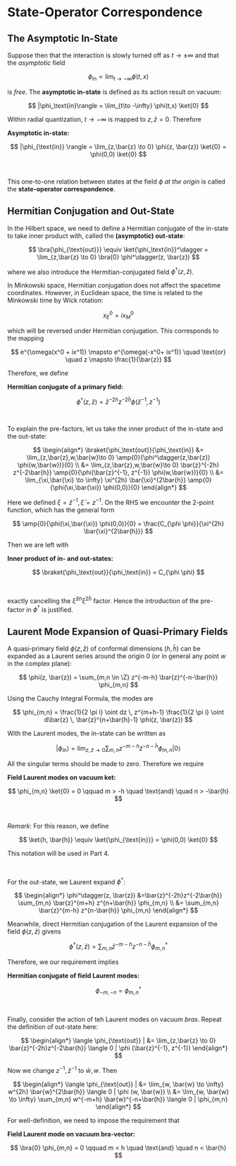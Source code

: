 # State-Operator Correspondence

## The Asymptotic In-State

Suppose then that the interaction is slowly turned off as
$t\to \pm \infty$ and that the *asymptotic* field

$$
\phi_{\text{in}} \propto \lim_{t\to -\infty} \phi(t,x)
$$

is *free*. The **asymptotic in-state** is defined as its action result on vacuum:

$$
|\phi_\text{in}\rangle
= \lim_{t\to -\infty} \phi(t,x) \ket{0}
$$

Within radial quantization, $t\to -\infty$ is mapped to $z, \bar{z} = 0$. Therefore

<div class="result">

**Asymptotic in-state:**

$$
|\phi_{\text{in}} \rangle 
= \lim_{z,\bar{z} \to 0} 
\phi(z, \bar{z}) \ket{0}
= \phi(0,0) \ket{0}
$$

</div><br>

This one-to-one relation between states at the field $\phi$ *at the origin* is called the **state-operator correspondence**.

## Hermitian Conjugation and Out-State

In the Hilbert space, we need to define a Hermitian conjugate of the in-state to take inner product with, called the **(asymptotic) out-state**:

$$
\bra{\phi_{\text{out}}} \equiv \ket{\phi_\text{in}}^\dagger
= \lim_{z,\bar{z} \to 0} \bra{0} \phi^\dagger(z, \bar{z})
$$

where we also introduce the Hermitian-conjugated field $\phi^\dagger(z,\bar{z})$.

In Minkowski space, Hermitian conjugation does not affect the spacetime coordinates. However, in Euclidean space, the time is related to the Minkowski time by Wick rotation:

$$
x^0_E = i x^0_M
$$

which will be reversed under Hermitian conjugation. This corresponds to the mapping

$$
e^{\omega(x^0 + ix^1)} \mapsto e^{\omega(-x^0+ ix^1)} 
\quad \text{or} \quad
z \mapsto \frac{1}{\bar{z}}
$$

Therefore, we define
 
<div class="result">

**Hermitian conjugate of a primary field:** 

$$
\phi^\dagger(z, \bar{z})
= \bar{z}^{-2h} z^{-2\bar{h}} 
\phi(\bar{z}^{-1}, z^{-1})
$$

</div><br>

To explain the pre-factors, let us take the inner product of the in-state and the out-state:

$$
\begin{align*}
    \braket{\phi_\text{out}}{\phi_\text{in}}
    &= \lim_{z,\bar{z},w,\bar{w}\to 0}
    \amp{0}{\phi^\dagger(z,\bar{z}) \phi(w,\bar{w})}{0}
    \\
    &= \lim_{z,\bar{z},w,\bar{w}\to 0}
    \bar{z}^{-2h} z^{-2\bar{h}} 
    \amp{0}{\phi(\bar{z}^{-1}, z^{-1}) \phi(w,\bar{w})}{0}
    \\
    &= \lim_{\xi,\bar{\xi} \to \infty}
    \xi^{2h} \bar{\xi}^{2\bar{h}} 
    \amp{0}{\phi(\xi,\bar{\xi}) \phi(0,0)}{0}
\end{align*}
$$

Here we defined $\xi = \bar{z}^{-1}, \bar{\xi} = z^{-1}$. On the RHS we encounter the 2-point function, which has the general form

$$
\amp{0}{\phi(\xi,\bar{\xi}) \phi(0,0)}{0}
= \frac{C_{\phi \phi}}{\xi^{2h} \bar{\xi}^{2\bar{h}}}
$$

Then we are left with

<div class="result">

**Inner product of in- and out-states:**

$$
\braket{\phi_\text{out}}{\phi_\text{in}} = C_{\phi \phi}
$$

</div><br>

exactly cancelling the $\bar{\xi}^{2h} \xi^{2\bar{h}}$ factor. Hence the introduction of the pre-factor in $\phi^\dagger$ is justified.

## Laurent Mode Expansion of Quasi-Primary Fields

A quasi-primary field $\phi(z, \bar{z})$ of conformal dimensions $(h, \bar{h})$ can be expanded as a Laurent series around the origin 0 (or in general any point $w$ in the complex plane):

$$
\phi(z, \bar{z})
= \sum_{m,n \in \Z}
z^{-m-h} \bar{z}^{-n-\bar{h}} \phi_{m,n}
$$

Using the Cauchy Integral Formula, the modes are

$$
\phi_{m,n} = 
\frac{1}{2 \pi i} \oint dz \, z^{m+h-1} 
\frac{1}{2 \pi i} \oint d\bar{z} \, \bar{z}^{n+\bar{h}-1} \phi(z, \bar{z})
$$

With the Laurent modes, the in-state can be written as

$$
|\phi_{\text{in}} \rangle 
= \lim_{z,\bar{z} \to 0} 
\sum_{m,n} z^{-m-h} \bar{z}^{-n-\bar{h}} 
\phi_{m,n} | 0\rangle
$$

All the singular terms should be made to zero. Therefore we require 

<div class="result">

**Field Laurent modes on vacuum ket:**

$$
\phi_{m,n} \ket{0} = 0 \qquad
m > -h \quad \text{and} \quad n > -\bar{h}
$$

</div><br>

<div class="remark">

*Remark*: For this reason, we define

$$
\ket{h, \bar{h}} \equiv \ket{\phi_{\text{in}}}
= \phi(0,0) \ket{0}
$$

This notation will be used in Part 4.

</div><br>

For the out-state, we Laurent expand $\phi^\dagger$:

$$
\begin{align*}
    \phi^\dagger(z, \bar{z})
    &=\bar{z}^{-2h}z^{-2\bar{h}} 
    \sum_{m,n}
    \bar{z}^{m+h} z^{n+\bar{h}} \phi_{m,n} 
    \\
    &= \sum_{m,n}
    \bar{z}^{m-h} z^{n-\bar{h}} \phi_{m,n}
\end{align*}
$$

Meanwhile, direct Hermitian conjugation of the Laurent expansion of the field $\phi(z,\bar{z})$ givens

$$
\phi^\dagger(z, \bar{z})
= \sum_{m,n}
\bar{z}^{-m-h} z^{-n-\bar{h}} \phi_{m,n}^\dagger
$$

Therefore, we our requirement implies

<div class="result">

**Hermitian conjugate of field Laurent modes:**

$$
\phi_{-m,-n} = \phi_{m,n}^\dagger
$$

</div><br>

Finally, consider the action of teh Laurent modes on vacuum *bras*. Repeat the definition of out-state here:

$$
\begin{align*}
    \langle \phi_{\text{out}} |
    &= \lim_{z,\bar{z} \to 0}
    \bar{z}^{-2h}z^{-2\bar{h}} \langle 0 |
    \phi (\bar{z}^{-1}, z^{-1})
\end{align*}
$$

Now we change $z^{-1}, \bar{z}^{-1}$ to $\bar{w}, w$. Then

$$
\begin{align*}
    \langle \phi_{\text{out}} |
    &= \lim_{w, \bar{w} \to \infty}
    w^{2h} \bar{w}^{2\bar{h}} \langle 0 |
    \phi (w, \bar{w})
    \\
    &= \lim_{w, \bar{w} \to \infty}
    \sum_{m,n} w^{-m+h} \bar{w}^{-n+\bar{h}} 
    \langle 0 | \phi_{m,n}
\end{align*}
$$

For well-definition, we need to impose the requirement that

<div class="result">

**Field Laurent mode on vacuum bra-vector:**

$$
\bra{0} \phi_{m,n} = 0 \qquad
m < h \quad \text{and} \quad n < \bar{h}
$$

</div><br>

